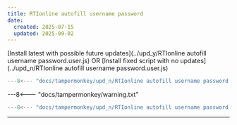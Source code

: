 ```yaml
---
title: RTIonline autofill username password
date:
  created: 2025-07-15
  updated: 2025-09-02
---
```


<!-- GENERATED FILE -->
[Install latest with possible future updates](../upd_y/RTIonline autofill username password.user.js)
OR
[Install fixed script with no updates](../upd_n/RTIonline autofill username password.user.js)
```js show_lines="1:10"
---8<--- "docs/tampermonkey/upd_n/RTIonline autofill username password.user.js::100"
```
<!-- more -->
---8<--- "docs/tampermonkey/warning.txt"
```js
---8<--- "docs/tampermonkey/upd_n/RTIonline autofill username password.user.js:1:"
```

------------
